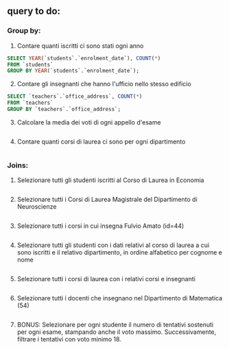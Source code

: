 ## query to do:

### Group by:
1. Contare quanti iscritti ci sono stati ogni anno
```sql
SELECT YEAR(`students`.`enrolment_date`), COUNT(*)
FROM `students`
GROUP BY YEAR(`students`.`enrolment_date`);
```

2. Contare gli insegnanti che hanno l'ufficio nello stesso edificio
```sql
SELECT `teachers`.`office_address`, COUNT(*)
FROM `teachers`
GROUP BY `teachers`.`office_address`;
```

3. Calcolare la media dei voti di ogni appello d'esame
```sql

```

4. Contare quanti corsi di laurea ci sono per ogni dipartimento
```sql

```

### Joins:
1. Selezionare tutti gli studenti iscritti al Corso di Laurea in Economia
```sql

```

2. Selezionare tutti i Corsi di Laurea Magistrale del Dipartimento di Neuroscienze
```sql

```

3. Selezionare tutti i corsi in cui insegna Fulvio Amato (id=44)
```sql

```

4. Selezionare tutti gli studenti con i dati relativi al corso di laurea a cui sono iscritti e il relativo dipartimento, in ordine alfabetico per cognome e nome
```sql

```

5. Selezionare tutti i corsi di laurea con i relativi corsi e insegnanti
```sql

```

6. Selezionare tutti i docenti che insegnano nel Dipartimento di Matematica (54)
```sql

```

7. BONUS: Selezionare per ogni studente il numero di tentativi sostenuti per ogni esame, stampando anche il voto massimo. Successivamente, filtrare i tentativi con voto minimo 18.
```sql

```
